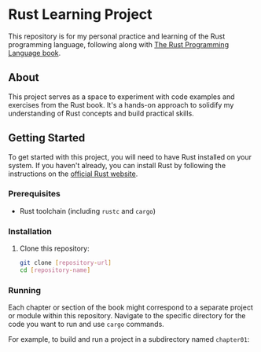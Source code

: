 # Rust Learning Project

This repository is for my personal practice and learning of the Rust programming language, following along with [The Rust Programming Language book](https://doc.rust-lang.org/book/).

## About

This project serves as a space to experiment with code examples and exercises from the Rust book. It's a hands-on approach to solidify my understanding of Rust concepts and build practical skills.

## Getting Started

To get started with this project, you will need to have Rust installed on your system. If you haven't already, you can install Rust by following the instructions on the [official Rust website](https://www.rust-lang.org/tools/install).

### Prerequisites

- Rust toolchain (including `rustc` and `cargo`)

### Installation

1. Clone this repository:
   ```bash
   git clone [repository-url]
   cd [repository-name]
   ```

### Running

Each chapter or section of the book might correspond to a separate project or module within this repository. Navigate to the specific directory for the code you want to run and use `cargo` commands.

For example, to build and run a project in a subdirectory named `chapter01`:
